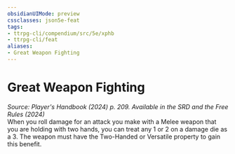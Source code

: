 ```yaml
---
obsidianUIMode: preview
cssclasses: json5e-feat
tags:
- ttrpg-cli/compendium/src/5e/xphb
- ttrpg-cli/feat
aliases:
- Great Weapon Fighting
---
```

# Great Weapon Fighting
*Source: Player's Handbook (2024) p. 209. Available in the <span title='Systems Reference Document (5.2)'>SRD</span> and the Free Rules (2024)*  
When you roll damage for an attack you make with a Melee weapon that you are holding with two hands, you can treat any 1 or 2 on a damage die as a 3. The weapon must have the Two-Handed or Versatile property to gain this benefit.